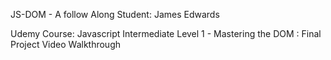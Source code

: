 JS-DOM - A follow Along
Student: James Edwards

Udemy Course: Javascript Intermediate Level 1 - Mastering the DOM : Final Project Video Walkthrough
